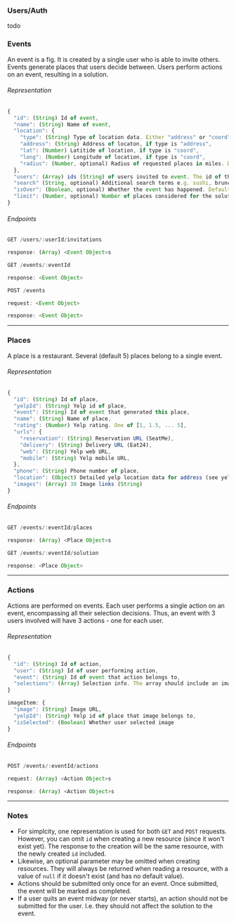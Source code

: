 ### Users/Auth
todo

### Events

An event is a fig. It is created by a single user who is able to invite others. Events generate places that users decide between. Users perform actions on an event, resulting in a solution.

###### Representation
```js
{
  "id": (String) Id of event,
  "name": (String) Name of event,
  "location": {
    "type": (String) Type of location data. Either "address" or "coord",
    "address": (String) Address of locaton, if type is "address",
    "lat": (Number) Latitide of location, if type is "coord",
    "long": (Number) Longitude of location, if type is "coord",
    "radius": (Number, optional) Radius of requested places in miles. Defaults to 1
  },
  "users": (Array) ids (String) of users invited to event. The id of the event creator should come first in the array,
  "search" (String, optional) Additional search terms e.g. sushi, brunch,
  "isOver": (Boolean, optional) Whether the event has happened. Defaults to false,
  "limit": (Number, optional) Number of places considered for the solution to this event. Defaults to 5
}
```

###### Endpoints
```js
GET /users/:userId/invitations

response: (Array) <Event Object>s
```

```js
GET /events/:eventId

response: <Event Object>
```

```js
POST /events

request: <Event Object>

response: <Event Object>
```
___

### Places

A place is a restaurant. Several (default 5) places belong to a single event.

###### Representation
```js
{
  "id": (String) Id of place,
  "yelpId": (String) Yelp id of place,
  "event": (String) Id of event that generated this place,
  "name": (String) Name of place,
  "rating": (Number) Yelp rating. One of [1, 1.5, ... 5],
  "urls": {
    "reservation": (String) Reservation URL (SeatMe),
    "delivery": (String) Delivery URL (Eat24),
    "web": (String) Yelp web URL,
    "mobile": (String) Yelp mobile URL,
  },
  "phone": (String) Phone number of place,
  "location": (Object) Detailed yelp location data for address (see yelp documentation),
  "images": (Array) 30 Image links (String)
}
```

###### Endpoints
```js
GET /events/:eventId/places

response: (Array) <Place Object>s
```

```js
GET /events/:eventId/solution

response: <Place Object>
```
___

### Actions

Actions are performed on events. Each user performs a single action on an event, encompassing all their selection decisions. Thus, an event with 3 users involved will have 3 actions - one for each user.

###### Representation

```js
{
  "id": (String) Id of action,
  "user": (String) Id of user performing action,
  "event": (String) Id of event that action belongs to,        
  "selections": (Array) Selection info. The array should include an image item (see below) for every image shown to the user
}

imageItem: {
  "image": (String) Image URL,
  "yelpId": (String) Yelp id of place that image belongs to,
  "isSelected": (Boolean) Whether user selected image
}
```

###### Endpoints

```js
POST /events/:eventId/actions

request: (Array) <Action Object>s

response: (Array) <Action Object>s
```
___

### Notes
* For simplcity, one representation is used for both `GET` and `POST` requests. However, you can omit `id` when creating a new resource (since it won't exist yet). The response to the creation will be the same resource, with the newly created `id` included.
* Likewise, an optional parameter may be omitted when creating resources. They will always be returned when reading a resource, with a value of `null` if it doesn't exist (and has no default value).
* Actions should be submitted only once for an event. Once submitted, the event will be marked as completed.
* If a user quits an event midway (or never starts), an action should not be submitted for the user. I.e. they should not affect the solution to the event.


